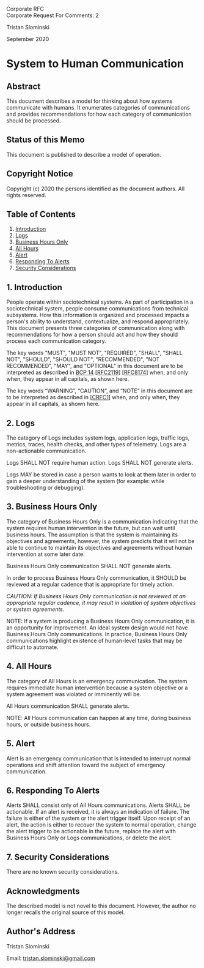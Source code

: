 Corporate RFC<br/>
Corporate Request For Comments: 2

Tristan Slominski

September 2020

# System to Human Communication

## Abstract

This document describes a model for thinking about how systems communicate with humans. It enumerates categories of communications and provides recommendations for how each category of communication should be processed.

## Status of this Memo

This document is published to describe a model of operation.

## Copyright Notice

Copyright (c) 2020 the persons identified as the document authors. All rights reserved.

## Table of Contents

1. [Introduction](#1-introduction)
2. [Logs](#2-logs)
3. [Business Hours Only](#3-business-hours-only)
4. [All Hours](#4-all-hours)
5. [Alert](#5-alert)
6. [Responding To Alerts](#6-responding-to-alerts)
7. [Security Considerations](#7-security-considerations)

## 1. Introduction

People operate within sociotechnical systems. As part of participation in a sociotechnical system, people consume communications from technical subsystems. How this information is organized and processed impacts a person's ability to understand, contextualize, and respond appropriately. This document presents three categories of communication along with recommendations for how a person should act and how they should process each communication category.

The key words "MUST", "MUST NOT", "REQUIRED", "SHALL", "SHALL NOT", "SHOULD", "SHOULD NOT", "RECOMMENDED", "NOT RECOMMENDED", "MAY", and "OPTIONAL" in this document are to be interpreted as described in [BCP 14](https://tools.ietf.org/html/bcp14) [[RFC2119](https://tools.ietf.org/html/rfc2119)] [[RFC8174](https://tools.ietf.org/html/rfc8174)] when, and only when, they appear in all capitals, as shown here. 

The key words “WARNING”, “CAUTION”, and “NOTE” in this document are to be interpreted as described in [[CRFC1](https://github.com/corporate-rfc/CRFC1)] when, and only when, they appear in all capitals, as shown here.

## 2. Logs

The category of Logs includes system logs, application logs, traffic logs, metrics, traces, health checks, and other types of telemetry. Logs are a non-actionable communication. 

Logs SHALL NOT require human action. Logs SHALL NOT generate alerts.

Logs MAY be stored in case a person wants to look at them later in order to gain a deeper understanding of the system (for example: while troubleshooting or debugging).

## 3. Business Hours Only

The category of Business Hours Only is a communication indicating that the system requires human intervention in the future, but can wait until business hours. The assumption is that the system is maintaining its objectives and agreements, however, the system predicts that it will not be able to continue to maintain its objectives and agreements without human intervention at some later date.

Business Hours Only communication SHALL NOT generate alerts.

In order to process Business Hours Only communication, it SHOULD be reviewed at a regular cadence that is appropriate for timely action.

_CAUTION: If Business Hours Only communication is not reviewed at an appropriate regular cadence, it may result in violation of system objectives or system agreements._

NOTE: If a system is producing a Business Hours Only communication, it is an opportunity for improvement. An ideal system design would not have Business Hours Only communications. In practice, Business Hours Only communications highlight existence of human-level tasks that may be difficult to automate.

## 4. All Hours

The category of All Hours is an emergency communication. The system requires immediate human intervention because a system objective or a system agreement was violated or imminently will be. 

All Hours communication SHALL generate alerts.

NOTE: All Hours communication can happen at any time, during business hours, or outside business hours.

## 5. Alert

Alert is an emergency communication that is intended to interrupt normal operations and shift attention toward the subject of emergency communication.

## 6. Responding To Alerts

Alerts SHALL consist only of All Hours communications. Alerts SHALL be actionable. If an alert is received, it is always an indication of failure. The failure is either of the system or the alert trigger itself. Upon receipt of an alert, the action is either to recover the system to normal operation, change the alert trigger to be actionable in the future, replace the alert with Business Hours Only or Logs communications, or delete the alert.

## 7. Security Considerations

There are no known security considerations.

## Acknowledgments

The described model is not novel to this document. However, the author no longer recalls the original source of this model.

## Author's Address

Tristan Slominski

Email: tristan.slominski@gmail.com
